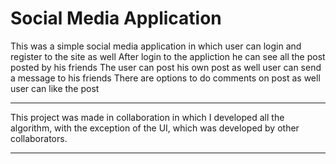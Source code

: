 # Social Media Application
This was a simple social media application in which user can login and register to the site as well 
After login to the appliction he can see all the post posted by his friends 
The user can post his own post as well 
user can send a message to his friends
There are options to do comments on post as well
user can like the post 

********
This project was  made in collaboration in which I developed all the algorithm, with the exception of the UI, which was developed by
other collaborators.

*********
